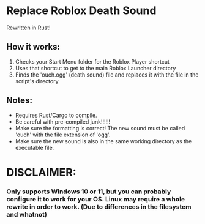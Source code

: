# Replace Roblox Death Sound
Rewritten in Rust!

## How it works:
1. Checks your Start Menu folder for the Roblox Player shortcut
2. Uses that shortcut to get to the main Roblox Launcher directory
3. Finds the 'ouch.ogg' (death sound) file and replaces it with the file in the script's directory

## Notes:
- Requires Rust/Cargo to compile.
- Be careful with pre-compiled junk!!!!!!
- Make sure the formatting is correct! The new sound must be called 'ouch' with the file extension of 'ogg'. 
- Make sure the new sound is also in the same working directory as the executable file.

# DISCLAIMER:
### Only supports Windows 10 or 11, but you can probably configure it to work for your OS. Linux may require a whole rewrite in order to work. (Due to differences in the filesystem and whatnot)
